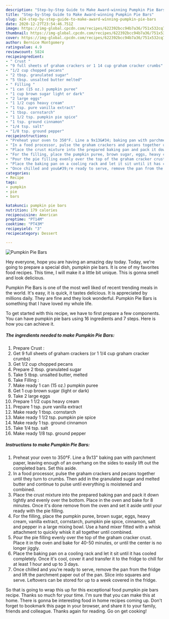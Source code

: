 ```yaml
---
description: "Step-by-Step Guide to Make Award-winning Pumpkin Pie Bars"
title: "Step-by-Step Guide to Make Award-winning Pumpkin Pie Bars"
slug: 424-step-by-step-guide-to-make-award-winning-pumpkin-pie-bars
date: 2020-12-27T23:54:46.751Z
image: https://img-global.cpcdn.com/recipes/622392bcc94b7a36/751x532cq70/pumpkin-pie-bars-recipe-main-photo.jpg
thumbnail: https://img-global.cpcdn.com/recipes/622392bcc94b7a36/751x532cq70/pumpkin-pie-bars-recipe-main-photo.jpg
cover: https://img-global.cpcdn.com/recipes/622392bcc94b7a36/751x532cq70/pumpkin-pie-bars-recipe-main-photo.jpg
author: Bernice Montgomery
ratingvalue: 4.9
reviewcount: 5824
recipeingredient:
- " Crust "
- "9 full sheets of graham crackers or 1 14 cup graham cracker crumbs"
- "1/2 cup chopped pecans"
- "2 tbsp. granulated sugar"
- "5 tbsp. unsalted butter melted"
- " Filling "
- "1 can (15 oz.) pumpkin puree"
- "1 cup brown sugar light or dark"
- "2 large eggs"
- "1 1/2 cups heavy cream"
- "1 tsp. pure vanilla extract"
- "1 tbsp. cornstarch"
- "1 1/2 tsp. pumpkin pie spice"
- "1 tsp. ground cinnamon"
- "1/4 tsp. salt"
- "1/8 tsp. ground pepper"
recipeinstructions:
- "Preheat your oven to 350°F. Line a 9x13&#34; baking pan with parchment paper, leaving enough of an overhang on the sides to easily lift out the completed bars. Set this aside."
- "In a food processor, pulse the graham crackers and pecans together until they turn to crumbs. Then add in the granulated sugar and melted butter and continue to pulse until everything is moistened and combined."
- "Place the crust mixture into the prepared baking pan and pack it down tightly and evenly over the bottom. Place in the oven and bake for 8 minutes. Once it&#39;s done remove from the oven and set it aside until your ready with the pie filling."
- "For the filling, place the pumpkin puree, brown sugar, eggs, heavy cream, vanilla extract, cornstarch, pumpkin pie spice, cinnamon, salt and pepper in a large mixing bowl. Use a hand mixer fitted with a whisk attachment to quickly whisk it all together until combined."
- "Pour the pie filling evenly over the top of the graham cracker crust. Place it in the oven and bake for 40-50 minutes, or until the center is no longer jiggly."
- "Place the baking pan on a cooling rack and let it sit until it has cooled completely. Once it&#39;s cool, cover it and transfer it to the fridge to chill for at least 1 hour and up to 3 days."
- "Once chilled and you&#39;re ready to serve, remove the pan from the fridge and lift the parchment paper out of the pan. Slice into squares and serve. Leftovers can be stored for up to a week covered in the fridge."
categories:
- Recipe
tags:
- pumpkin
- pie
- bars

katakunci: pumpkin pie bars 
nutrition: 179 calories
recipecuisine: American
preptime: "PT14M"
cooktime: "PT43M"
recipeyield: "3"
recipecategory: Dessert

---
```



![Pumpkin Pie Bars](https://img-global.cpcdn.com/recipes/622392bcc94b7a36/751x532cq70/pumpkin-pie-bars-recipe-main-photo.jpg)

Hey everyone, hope you are having an amazing day today. Today, we're going to prepare a special dish, pumpkin pie bars. It is one of my favorites food recipes. This time, I will make it a little bit unique. This is gonna smell and look delicious.



Pumpkin Pie Bars is one of the most well liked of recent trending meals in the world. It's easy, it is quick, it tastes delicious. It is appreciated by millions daily. They are fine and they look wonderful. Pumpkin Pie Bars is something that I have loved my whole life.


To get started with this recipe, we have to first prepare a few components. You can have pumpkin pie bars using 16 ingredients and 7 steps. Here is how you can achieve it.

<!--inarticleads1-->

##### The ingredients needed to make Pumpkin Pie Bars:

1. Prepare  Crust :
1. Get 9 full sheets of graham crackers (or 1 1/4 cup graham cracker crumbs)
1. Get 1/2 cup chopped pecans
1. Prepare 2 tbsp. granulated sugar
1. Take 5 tbsp. unsalted butter, melted
1. Take  Filling :
1. Make ready 1 can (15 oz.) pumpkin puree
1. Get 1 cup brown sugar (light or dark)
1. Take 2 large eggs
1. Prepare 1 1/2 cups heavy cream
1. Prepare 1 tsp. pure vanilla extract
1. Make ready 1 tbsp. cornstarch
1. Make ready 1 1/2 tsp. pumpkin pie spice
1. Make ready 1 tsp. ground cinnamon
1. Take 1/4 tsp. salt
1. Make ready 1/8 tsp. ground pepper




<!--inarticleads2-->

##### Instructions to make Pumpkin Pie Bars:

1. Preheat your oven to 350°F. Line a 9x13&#34; baking pan with parchment paper, leaving enough of an overhang on the sides to easily lift out the completed bars. Set this aside.
1. In a food processor, pulse the graham crackers and pecans together until they turn to crumbs. Then add in the granulated sugar and melted butter and continue to pulse until everything is moistened and combined.
1. Place the crust mixture into the prepared baking pan and pack it down tightly and evenly over the bottom. Place in the oven and bake for 8 minutes. Once it&#39;s done remove from the oven and set it aside until your ready with the pie filling.
1. For the filling, place the pumpkin puree, brown sugar, eggs, heavy cream, vanilla extract, cornstarch, pumpkin pie spice, cinnamon, salt and pepper in a large mixing bowl. Use a hand mixer fitted with a whisk attachment to quickly whisk it all together until combined.
1. Pour the pie filling evenly over the top of the graham cracker crust. Place it in the oven and bake for 40-50 minutes, or until the center is no longer jiggly.
1. Place the baking pan on a cooling rack and let it sit until it has cooled completely. Once it&#39;s cool, cover it and transfer it to the fridge to chill for at least 1 hour and up to 3 days.
1. Once chilled and you&#39;re ready to serve, remove the pan from the fridge and lift the parchment paper out of the pan. Slice into squares and serve. Leftovers can be stored for up to a week covered in the fridge.




So that is going to wrap this up for this exceptional food pumpkin pie bars recipe. Thanks so much for your time. I'm sure that you can make this at home. There is gonna be interesting food in home recipes coming up. Don't forget to bookmark this page in your browser, and share it to your family, friends and colleague. Thanks again for reading. Go on get cooking!
